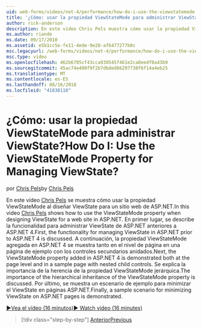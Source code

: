 ```yaml
---
uid: web-forms/videos/net-4/performance/how-do-i-use-the-viewstatemode-property-for-managing-viewstate
title: '¿Cómo: usar la propiedad ViewStateMode para administrar ViewState? | Microsoft Docs'
author: rick-anderson
description: En este vídeo Chris Pels muestra cómo usar la propiedad ViewStateMode al diseñar ViewState para un sitio web de ASP.NET.
ms.author: riande
ms.date: 09/17/2010
ms.assetid: e5b1cc5e-fe11-4ede-9e28-af6477277b0c
msc.legacyurl: /web-forms/videos/net-4/performance/how-do-i-use-the-viewstatemode-property-for-managing-viewstate
msc.type: video
ms.openlocfilehash: 462b6705cf43cca930545f461e2ca8eedf0a43b9
ms.sourcegitcommit: 45ac74e400f9f2b7dbded66297730f6f14a4eb25
ms.translationtype: MT
ms.contentlocale: es-ES
ms.lasthandoff: 08/16/2018
ms.locfileid: "41838118"
---
```

<a name="how-do-i-use-the-viewstatemode-property-for-managing-viewstate"></a><span data-ttu-id="d53d8-104">¿Cómo: usar la propiedad ViewStateMode para administrar ViewState?</span><span class="sxs-lookup"><span data-stu-id="d53d8-104">How Do I: Use the ViewStateMode Property for Managing ViewState?</span></span>
====================
<span data-ttu-id="d53d8-105">por [Chris Pels](https://twitter.com/chrispels)</span><span class="sxs-lookup"><span data-stu-id="d53d8-105">by [Chris Pels](https://twitter.com/chrispels)</span></span>

<span data-ttu-id="d53d8-106">En este vídeo [Chris Pels](http://www.idevtech.com) se muestra cómo usar la propiedad ViewStateMode al diseñar ViewState para un sitio web de ASP.NET.</span><span class="sxs-lookup"><span data-stu-id="d53d8-106">In this video [Chris Pels](http://www.idevtech.com) shows how to use the ViewStateMode property when designing ViewState for a web site in ASP.NET.</span></span> <span data-ttu-id="d53d8-107">En primer lugar, se describe la funcionalidad para administrar ViewState de ASP.NET anteriores a ASP.NET 4.</span><span class="sxs-lookup"><span data-stu-id="d53d8-107">First, the functionality for managing ViewState in ASP.NET prior to ASP.NET 4 is discussed.</span></span> <span data-ttu-id="d53d8-108">A continuación, la propiedad ViewStateMode agregada en ASP.NET 4 se muestra tanto en el nivel de página en una página de ejemplo con los controles secundarios anidados.</span><span class="sxs-lookup"><span data-stu-id="d53d8-108">Next, the ViewStateMode property added in ASP.NET 4 is demonstrated both at the page level and in a sample page with nested child controls.</span></span> <span data-ttu-id="d53d8-109">Se explica la importancia de la herencia de la propiedad ViewStateMode jerárquica.</span><span class="sxs-lookup"><span data-stu-id="d53d8-109">The importance of the hierarchical inheritance of the ViewStateMode property is discussed.</span></span> <span data-ttu-id="d53d8-110">Por último, se muestra un escenario de ejemplo para minimizar el ViewState en páginas ASP.NET.</span><span class="sxs-lookup"><span data-stu-id="d53d8-110">Finally, a sample scenario for minimizing ViewState on ASP.NET pages is demonstrated.</span></span>

[<span data-ttu-id="d53d8-111">&#9654;Vea el vídeo (16 minutos)</span><span class="sxs-lookup"><span data-stu-id="d53d8-111">&#9654; Watch video (16 minutes)</span></span>](https://channel9.msdn.com/Blogs/ASP-NET-Site-Videos/how-do-i-use-the-viewstatemode-property-for-managing-viewstate)

> [!div class="step-by-step"]
> [<span data-ttu-id="d53d8-112">Anterior</span><span class="sxs-lookup"><span data-stu-id="d53d8-112">Previous</span></span>](aspnet-4-quick-hit-easy-state-compression.md)
